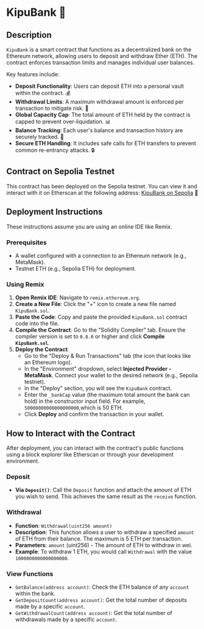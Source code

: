 # KipuBank 🏦

## Description

`KipuBank` is a smart contract that functions as a decentralized bank on the Ethereum network, allowing users to deposit and withdraw Ether (ETH). The contract enforces transaction limits and manages individual user balances.

Key features include:

* **Deposit Functionality**: Users can deposit ETH into a personal vault within the contract. 💰
* **Withdrawal Limits**: A maximum withdrawal amount is enforced per transaction to mitigate risk. 💸
* **Global Capacity Cap**: The total amount of ETH held by the contract is capped to prevent over-liquidation. 📊
* **Balance Tracking**: Each user's balance and transaction history are securely tracked. 📝
* **Secure ETH Handling**: It includes safe calls for ETH transfers to prevent common re-entrancy attacks. 🔒

## Contract on Sepolia Testnet

This contract has been deployed on the Sepolia testnet. You can view it and interact with it on Etherscan at the following address:
[KipuBank on Sepolia](https://sepolia.etherscan.io/address/0x2d9ded90c8b42de78ae7955674f94b147212f9da) 🔗

## Deployment Instructions

These instructions assume you are using an online IDE like Remix.

### Prerequisites

* A wallet configured with a connection to an Ethereum network (e.g., MetaMask).
* Testnet ETH (e.g., Sepolia ETH) for deployment.

### Using Remix

1. **Open Remix IDE**: Navigate to `remix.ethereum.org`.
2. **Create a New File**: Click the "+" icon to create a new file named `KipuBank.sol`.
3. **Paste the Code**: Copy and paste the provided `KipuBank.sol` contract code into the file.
4. **Compile the Contract**: Go to the "Solidity Compiler" tab. Ensure the compiler version is set to `0.8.0` or higher and click **Compile `KipuBank.sol`**.
5. **Deploy the Contract**:
    * Go to the "Deploy & Run Transactions" tab (the icon that looks like an Ethereum logo).
    * In the "Environment" dropdown, select **Injected Provider - MetaMask**. Connect your wallet to the desired network (e.g., Sepolia testnet).
    * In the "Deploy" section, you will see the `KipuBank` contract.
    * Enter the `_bankCap` value (the maximum total amount the bank can hold) in the constructor input field. For example, `50000000000000000000`,which is 50 ETH.
    * Click **Deploy** and confirm the transaction in your wallet.

## How to Interact with the Contract

After deployment, you can interact with the contract's public functions using a block explorer like Etherscan or through your development environment.

### Deposit

* **Via `Deposit()`**: Call the `Deposit` function and attach the amount of ETH you wish to send. This achieves the same result as the `receive` function.

### Withdrawal

* **Function**: `Withdrawal(uint256 amount)`
* **Description**: This function allows a user to withdraw a specified `amount` of ETH from their balance. The maximum is 5 ETH per transaction.
* **Parameters**: `amount` (uint256) - The amount of ETH to withdraw in wei.
* **Example**: To withdraw 1 ETH, you would call `Withdrawal` with the value `1000000000000000000`.

### View Functions

* `GetBalance(address account)`: Check the ETH balance of any `account` within the bank.
* `GetDepositCount(address account)`: Get the total number of deposits made by a specific `account`.
* `GetWithdrawalCount(address account)`: Get the total number of withdrawals made by a specific `account`.
